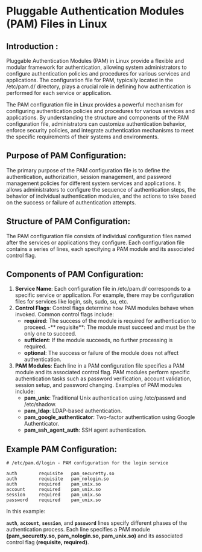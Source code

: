 # Pluggable Authentication Modules (PAM) Files in Linux

## Introduction :
Pluggable Authentication Modules (PAM) in Linux provide a flexible and modular framework for authentication, allowing system administrators to configure authentication policies and procedures for various services and applications. The configuration file for PAM, typically located in the /etc/pam.d/ directory, plays a crucial role in defining how authentication is performed for each service or application.

The PAM configuration file in Linux provides a powerful mechanism for configuring authentication policies and procedures for various services and applications. By understanding the structure and components of the PAM configuration file, administrators can customize authentication behavior, enforce security policies, and integrate authentication mechanisms to meet the specific requirements of their systems and environments.

## Purpose of PAM Configuration:
The primary purpose of the PAM configuration file is to define the authentication, authorization, session management, and password management policies for different system services and applications. It allows administrators to configure the sequence of authentication steps, the behavior of individual authentication modules, and the actions to take based on the success or failure of authentication attempts.

## Structure of PAM Configuration:
The PAM configuration file consists of individual configuration files named after the services or applications they configure. Each configuration file contains a series of lines, each specifying a PAM module and its associated control flag.

## Components of PAM Configuration:
1. **Service Name**: Each configuration file in /etc/pam.d/ corresponds to a specific service or application. For example, there may be configuration files for services like login, ssh, sudo, su, etc.
2. **Control Flags**: Control flags determine how PAM modules behave when invoked. Common control flags include:
	- **required**: The success of the module is required for authentication to proceed.
	-** requisite**: The module must succeed and must be the only one to succeed.
	- **sufficient**: If the module succeeds, no further processing is required.
	- **optional**: The success or failure of the module does not affect authentication.
3. **PAM Modules**: Each line in a PAM configuration file specifies a PAM module and its associated control flag. PAM modules perform specific authentication tasks such as password verification, account validation, session setup, and password changing. Examples of PAM modules include:
	- **pam_unix**: Traditional Unix authentication using /etc/passwd and /etc/shadow.
	- **pam_ldap**: LDAP-based authentication.
	- **pam_google_authenticator**: Two-factor authentication using Google Authenticator.
	- **pam_ssh_agent_auth**: SSH agent authentication.


## Example PAM Configuration:
```
# /etc/pam.d/login - PAM configuration for the login service

auth        requisite   pam_securetty.so
auth        requisite   pam_nologin.so
auth        required    pam_unix.so
account     required    pam_unix.so
session     required    pam_unix.so
password    required    pam_unix.so
```
In this example:

**`auth`**, **`account`**, **`session`**, and **`password`** lines specify different phases of the authentication process.
Each line specifies a PAM module **(pam_securetty.so, pam_nologin.so, pam_unix.so)** and its associated control flag **(requisite, required)**.
